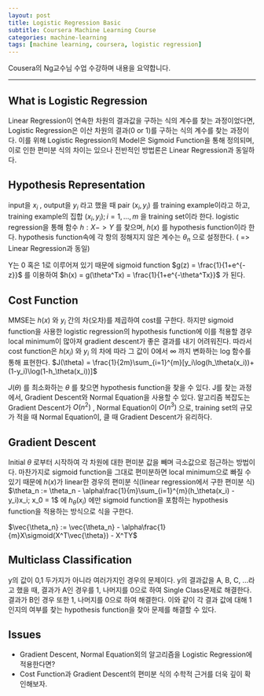 ```yaml
---
layout: post
title: Logistic Regression Basic
subtitle: Coursera Machine Learning Course
categories: machine-learning
tags: [machine learning, coursera, logistic regression]
---
```


Cousera의 Ng교수님 수업 수강하며 내용을 요약합니다.


----------------------------------------------------------------

## What is Logistic Regression

Linear Regression이 연속한 차원의 결과값을 구하는 식의 계수를 찾는 과정이었다면, Logistic Regression은 이산 차원의 결과(0 or 1)를 구하는 식의 계수를 찾는 과정이다. 이를 위해 Logistic Regression의 Model은 Sigmoid Function을 통해 정의되며, 이로 인한 편미분 식의 차이는 있으나 전반적인 방법론은 Linear Regression과 동일하다.

## Hypothesis Representation
input을
$x_i$
, output을
$y_i$
라고 했을 때 pair
$(x_i, y_i)$
를 training example이라고 하고,
training example의 집합
$(x_i, y_i);i=1,...,m$
을 training set이라 한다.
logistic regression을 통해 함수
$h : X -> Y$
를 찾으며,
$h(x)$
를 hypothesis function이라 한다.
hypothesis function속에 각 항의 정해지지 않은 계수는
$\theta_n$
으로 설정한다.
( => Linear Regression과 동일)

Y는 0 혹은 1로 이루어져 있기 때문에 sigmoid function
$g(z) = \frac{1}{1+e^{-z}}$
를 이용하여
$h(x) = g(\theta^Tx) = \frac{1}{1+e^{-\theta^Tx}}$
가 된다.



## Cost Function
MMSE는
$h(x)$
와
$y_i$
간의 차(오차)를 제곱하여 cost를 구한다.
하지만 sigmoid function을 사용한 logistic regression의 hypothesis function에 이를 적용할 경우 local minimum이 많아져 gradient descent가 좋은 결과를 내기 어려워진다.
따라서 cost function은
$h(x_i)$
와
$y_i$
의 차에 따라 그 값이 0에서
$\infty$
까지 변화하는 log 함수를 통해 표현한다.
$J(\theta) = \frac{1}{2m}\sum_{i=1}^{m}[y_i\log(h_\theta(x_i))+(1-y_i)\log(1-h_\theta(x_i))]$

$J(\theta)$
를 최소화하는
$\theta$
를 찾으면 hypothesis function을 찾을 수 있다.
J를 찾는 과정에서, Gradient Descent와 Normal Equation을 사용할 수 있다.
알고리즘 복잡도는 Gradient Descent가
$O(n^2)$
, Normal Equation이
$O(n^3)$
으로,
training set의 규모가 적을 때 Normal Equation이, 클 때 Gradient Descent가 유리하다.

## Gradient Descent
Initial
$\theta$
로부터 시작하여 각 차원에 대한 편미분 값을 빼며 극소값으로 점근하는 방법이다.
마찬가지로 sigmoid function을 그대로 편미분하면 local minimum으로 빠질 수 있기 때문에
$h(x)$가 linear한 경우의 편미분 식(linear regression에서 구한 편미분 식)
$\theta_n := \theta_n - \alpha\frac{1}{m}\sum_{i=1}^{m}(h_\theta(x_i) - y_i)x_i; x_0 = 1$
에
$h_\theta(x_i)$
에만 sigmoid function을 포함하는 hypothesis function을 적용하는 방식으로 식을 구한다.

$\vec{\theta_n} := \vec{\theta_n} - \alpha\frac{1}{m}X\sigmoid(X^T\vec{\theta}) - X^TY$

## Multiclass Classification
y의 값이 0,1 두가지가 아니라 여러가지인 경우의 문제이다.
y의 결과값을 A, B, C, ...라고 했을 때,
결과가 A인 경우를 1, 나머지를 0으로 하여 Single Class문제로 해결한다.
결과가 B인 경우 또한 1, 나머지를 0으로 하여 해결한다.
이와 같이 각 결과 값에 대해 1인지의 여부를 찾는 hypothesis function을 찾아 문제를 해결할 수 있다.

## Issues
* Gradient Descent, Normal Equation외의 알고리즘을 Logistic Regression에 적용한다면?
* Cost Function과 Gradient Descent의 편미분 식의 수학적 근거를 더욱 깊이 확인해보자.
